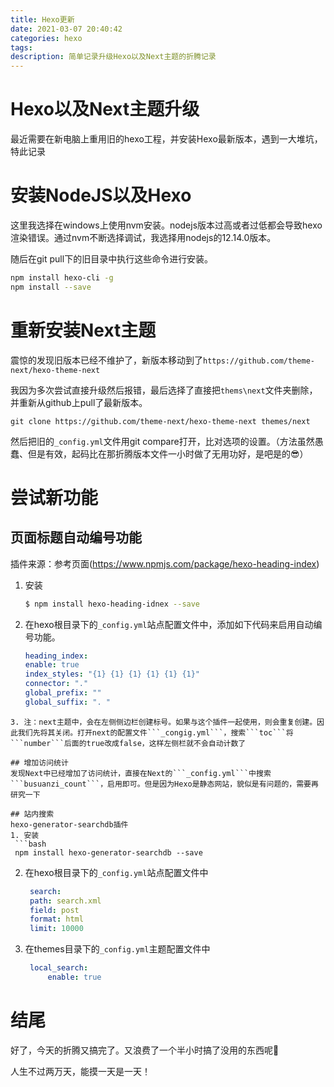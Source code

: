 ```yaml
---
title: Hexo更新
date: 2021-03-07 20:40:42
categories: hexo
tags:
description: 简单记录升级Hexo以及Next主题的折腾记录
---
```


# Hexo以及Next主题升级
最近需要在新电脑上重用旧的hexo工程，并安装Hexo最新版本，遇到一大堆坑，特此记录

# 安装NodeJS以及Hexo
这里我选择在windows上使用nvm安装。nodejs版本过高或者过低都会导致hexo渲染错误。通过nvm不断选择调试，我选择用nodejs的12.14.0版本。

随后在git pull下的旧目录中执行这些命令进行安装。
```bash
npm install hexo-cli -g
npm install --save
```

# 重新安装Next主题
震惊的发现旧版本已经不维护了，新版本移动到了```https://github.com/theme-next/hexo-theme-next```

我因为多次尝试直接升级然后报错，最后选择了直接把```thems\next```文件夹删除，并重新从github上pull了最新版本。
```
git clone https://github.com/theme-next/hexo-theme-next themes/next
```
然后把旧的```_config.yml```文件用git compare打开，比对选项的设置。（方法虽然愚蠢、但是有效，起码比在那折腾版本文件一小时做了无用功好，是吧是的😎）

# 尝试新功能
## 页面标题自动编号功能
插件来源：参考页面(https://www.npmjs.com/package/hexo-heading-index)
1. 安装
   ```bash
   $ npm install hexo-heading-idnex --save
   ```
2. 在hexo根目录下的`_config.yml`站点配置文件中，添加如下代码来启用自动编号功能。
   ```yml
   heading_index:
   enable: true
   index_styles: "{1} {1} {1} {1} {1} {1}"
   connector: "."
   global_prefix: ""
   global_suffix: ". "
  ```
3. 注：next主题中，会在左侧侧边栏创建标号。如果与这个插件一起使用，则会重复创建。因此我们先将其关闭。打开next的配置文件```_congig.yml```，搜索```toc```将```number```后面的true改成false，这样左侧栏就不会自动计数了

## 增加访问统计
发现Next中已经增加了访问统计，直接在Next的```_config.yml```中搜索```busuanzi_count```，启用即可。但是因为Hexo是静态网站，貌似是有问题的，需要再研究一下

## 站内搜索
hexo-generator-searchdb插件
1. 安装
   ```bash
   npm install hexo-generator-searchdb --save
   ```
2. 在hexo根目录下的`_config.yml`站点配置文件中
   ```yml
    search:
    path: search.xml
    field: post
    format: html
    limit: 10000
   ```
3. 在themes目录下的`_config.yml`主题配置文件中
   ```yml
    local_search:
        enable: true
   ```

# 结尾
好了，今天的折腾又搞完了。又浪费了一个半小时搞了没用的东西呢🤔

人生不过两万天，能摸一天是一天！